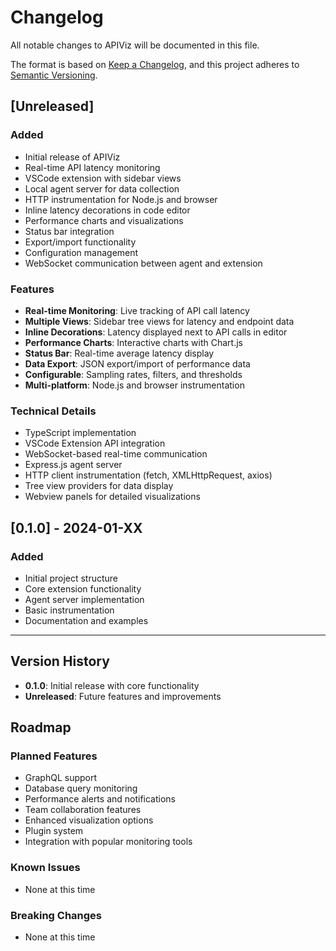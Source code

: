 # Changelog

All notable changes to APIViz will be documented in this file.

The format is based on [Keep a Changelog](https://keepachangelog.com/en/1.0.0/),
and this project adheres to [Semantic Versioning](https://semver.org/spec/v2.0.0.html).

## [Unreleased]

### Added
- Initial release of APIViz
- Real-time API latency monitoring
- VSCode extension with sidebar views
- Local agent server for data collection
- HTTP instrumentation for Node.js and browser
- Inline latency decorations in code editor
- Performance charts and visualizations
- Status bar integration
- Export/import functionality
- Configuration management
- WebSocket communication between agent and extension

### Features
- **Real-time Monitoring**: Live tracking of API call latency
- **Multiple Views**: Sidebar tree views for latency and endpoint data
- **Inline Decorations**: Latency displayed next to API calls in editor
- **Performance Charts**: Interactive charts with Chart.js
- **Status Bar**: Real-time average latency display
- **Data Export**: JSON export/import of performance data
- **Configurable**: Sampling rates, filters, and thresholds
- **Multi-platform**: Node.js and browser instrumentation

### Technical Details
- TypeScript implementation
- VSCode Extension API integration
- WebSocket-based real-time communication
- Express.js agent server
- HTTP client instrumentation (fetch, XMLHttpRequest, axios)
- Tree view providers for data display
- Webview panels for detailed visualizations

## [0.1.0] - 2024-01-XX

### Added
- Initial project structure
- Core extension functionality
- Agent server implementation
- Basic instrumentation
- Documentation and examples

---

## Version History

- **0.1.0**: Initial release with core functionality
- **Unreleased**: Future features and improvements

## Roadmap

### Planned Features
- GraphQL support
- Database query monitoring
- Performance alerts and notifications
- Team collaboration features
- Enhanced visualization options
- Plugin system
- Integration with popular monitoring tools

### Known Issues
- None at this time

### Breaking Changes
- None at this time
